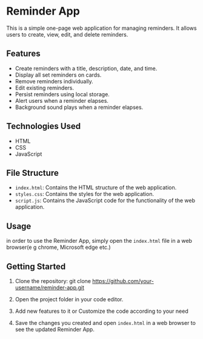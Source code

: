 # Reminder App

This is a simple one-page web application for managing reminders. It allows users to create, view, edit, and delete reminders.

## Features

- Create reminders with a title, description, date, and time.
- Display all set reminders on cards.
- Remove reminders individually.
- Edit existing reminders.
- Persist reminders using local storage.
- Alert users when a reminder elapses.
- Background sound plays when a reminder elapses.

## Technologies Used

- HTML
- CSS
- JavaScript

## File Structure

- `index.html`: Contains the HTML structure of the web application.
- `styles.css`: Contains the styles for the web application.
- `script.js`: Contains the JavaScript code for the functionality of the web application.

## Usage

in order to use the Reminder App, simply open the `index.html` file in a web browser(e g chrome, Microsoft edge etc.)

## Getting Started

1. Clone the repository:
git clone https://github.com/your-username/reminder-app.git

2. Open the project folder in your code editor.

3.  Add new features to it or Customize the code according to your need

4. Save the changes you created and open `index.html` in a web browser to see the updated Reminder App.

